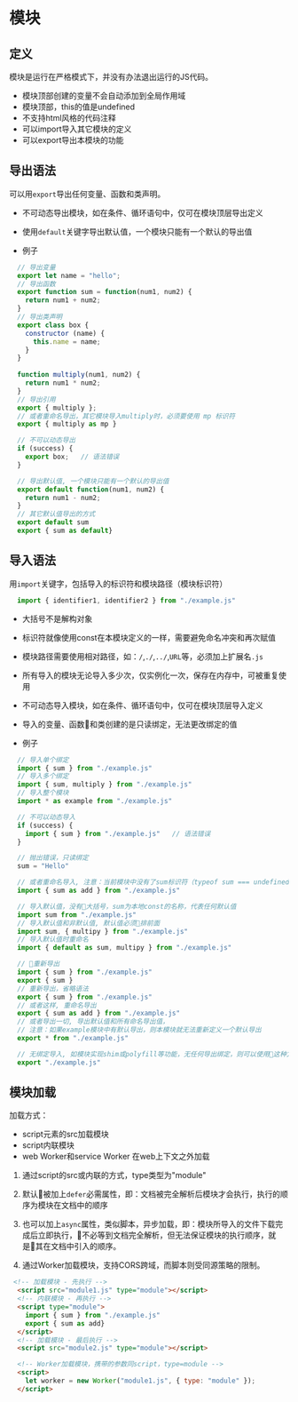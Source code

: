 # 模块

## 定义
模块是运行在严格模式下，并没有办法退出运行的JS代码。
* 模块顶部创建的变量不会自动添加到全局作用域
* 模块顶部，this的值是undefined
* 不支持html风格的代码注释
* 可以import导入其它模块的定义
* 可以export导出本模块的功能

## 导出语法
可以用`export`导出任何变量、函数和类声明。
* 不可动态导出模块，如在条件、循环语句中，仅可在模块顶层导出定义
* 使用`default`关键字导出默认值，一个模块只能有一个默认的导出值

* 例子

``` js
  // 导出变量
  export let name = "hello";
  // 导出函数
  export function sum = function(num1, num2) {
    return num1 + num2;
  }
  // 导出类声明
  export class box {
    constructor (name) {
      this.name = name;
    }
  }
  
  function multiply(num1, num2) {
    return num1 * num2;
  }
  // 导出引用
  export { multiply };
  // 或者重命名导出，其它模块导入multiply时，必须要使用 mp 标识符
  export { multiply as mp }

  // 不可以动态导出
  if (success) {
    export box;   // 语法错误
  }

  // 导出默认值, 一个模块只能有一个默认的导出值
  export default function(num1, num2) {
    return num1 - num2;
  }
  // 其它默认值导出的方式
  export default sum
  export { sum as default}

```

## 导入语法
用`import`关键字，包括导入的标识符和模块路径（模块标识符）

```js
  import { identifier1, identifier2 } from "./example.js" 
```

* 大括号不是解构对象
* 标识符就像使用const在本模块定义的一样，需要避免命名冲突和再次赋值
* 模块路径需要使用相对路径，如：`/`,`./`,`../`,`URL`等，必须加上扩展名`.js`
* 所有导入的模块无论导入多少次，仅实例化一次，保存在内存中，可被重复使用
* 不可动态导入模块，如在条件、循环语句中，仅可在模块顶层导入定义
* 导入的变量、函数和类创建的是只读绑定，无法更改绑定的值

* 例子

```js
  // 导入单个绑定
  import { sum } from "./example.js" 
  // 导入多个绑定
  import { sum, multiply } from "./example.js" 
  // 导入整个模块
  import * as example from "./example.js" 

  // 不可以动态导入
  if (success) {
    import { sum } from "./example.js"   // 语法错误
  }

  // 抛出错误，只读绑定
  sum = "Hello"

  // 或者重命名导入, 注意：当前模块中没有了sum标识符（typeof sum === undefined），只有add标识符
  import { sum as add } from "./example.js" 

  // 导入默认值，没有大括号，sum为本地const的名称，代表任何默认值
  import sum from "./example.js" 
  // 导入默认值和非默认值, 默认值必须排前面
  import sum, { multipy } from "./example.js" 
  // 导入默认值时重命名
  import { default as sum, multipy } from "./example.js" 

  // 重新导出
  import { sum } from "./example.js" 
  export { sum }
  // 重新导出，省略语法
  export { sum } from "./example.js" 
  // 或者这样, 重命名导出
  export { sum as add } from "./example.js" 
  // 或者导出一切, 导出默认值和所有命名导出值，
  // 注意：如果example模块中有默认导出，则本模块就无法重新定义一个默认导出
  export * from "./example.js" 

  // 无绑定导入, 如模块实现shim或polyfill等功能，无任何导出绑定，则可以使用这种方式引入功能补充
  export "./example.js" 

```

## 模块加载
加载方式：
* script元素的src加载模块
* script内联模块
* web Worker和service Worker 在web上下文之外加载


1. 通过script的src或内联的方式，type类型为"module"

2. 默认被加上`defer`必需属性，即：文档被完全解析后模块才会执行，执行的顺序为模块在文档中的顺序

3. 也可以加上`async`属性，类似脚本，异步加载，即：模块所导入的文件下载完成后立即执行，不必等到文档完全解析，但无法保证模块的执行顺序，就是其在文档中引入的顺序。

4. 通过Worker加载模块，支持CORS跨域，而脚本则受同源策略的限制。

```html
 <!-- 加载模块 - 先执行 -->
  <script src="module1.js" type="module"></script>
  <!-- 内联模块 - 再执行 -->
  <script type="module">
    import { sum } from "./example.js"
    export { sum as add}
  </script>
  <!-- 加载模块 - 最后执行 -->
  <script src="module2.js" type="module"></script>

  <!-- Worker加载模块，携带的参数同script，type=module -->
  <script>
    let worker = new Worker("module1.js", { type: "module" });
  </script>
```
